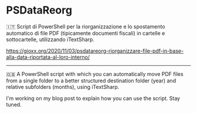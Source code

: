 # PSDataReorg
🇮🇹 Script di PowerShell per la riorganizzazione e lo spostamento automatico di file PDF (tipicamente documenti fiscali) in cartelle e sottocartelle, utilizzando iTextSharp.

https://gioxx.org/2020/11/03/psdatareorg-riorganizzare-file-pdf-in-base-alla-data-riportata-al-loro-interno/

------

🇬🇧 A PowerShell script with which you can automatically move PDF files from a single folder to a better structured destination folder (year) and relative subfolders (months), using iTextSharp.

I'm working on my blog post to explain how you can use the script. Stay tuned.
